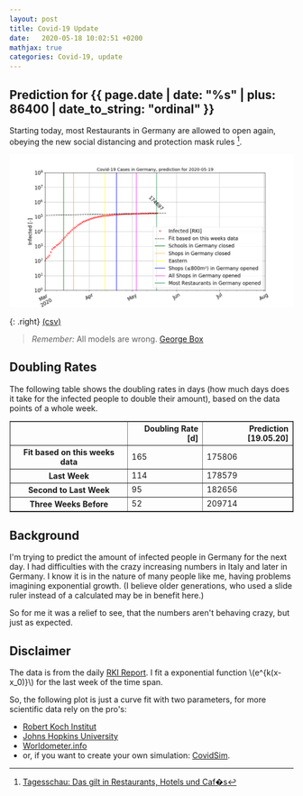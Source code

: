 ```yaml
---
layout: post
title: Covid-19 Update
date:   2020-05-18 10:02:51 +0200
mathjax: true
categories: Covid-19, update
---
```


## Prediction for {{ page.date | date: "%s" | plus: 86400 | date_to_string: "ordinal" }}

Starting today, most Restaurants in Germany are allowed to open again, obeying the new
social distancing and protection mask rules [^1].

![Logistic curve of corona virus progression](/assets/images/200519_corona.png)

{: .right}
[(csv)](/covid-19_germany.csv)

> *Remember:* All models are wrong. [George Box](https://en.wikipedia.org/wiki/All_models_are_wrong)

## Doubling Rates

The following table shows the doubling rates in days (how much days does it take for the infected people to double their amount),
based on the data points of a whole week.

<!-- markdownlint-disable no-inline-html -->
<table border="1" class="dataframe">
  <thead>
    <tr style="text-align: right;">
      <th></th>
      <th>Doubling Rate [d]</th>
      <th>Prediction [19.05.20]</th>
    </tr>
  </thead>
  <tbody>
    <tr>
      <th>Fit based on this weeks data</th>
      <td>165</td>
      <td>175806</td>
    </tr>
    <tr>
      <th>Last Week</th>
      <td>114</td>
      <td>178579</td>
    </tr>
    <tr>
      <th>Second to Last Week</th>
      <td>95</td>
      <td>182656</td>
    </tr>
    <tr>
      <th>Three Weeks Before</th>
      <td>52</td>
      <td>209714</td>
    </tr>
  </tbody>
</table>
<!-- markdownlint-enable no-inline-html -->

## Background

I'm trying to predict the amount of infected people in Germany for the next day. I had
difficulties with the crazy increasing numbers in Italy and later in Germany. I know it is
in the nature of many people like me, having problems imagining exponential growth. (I
believe older generations, who used a slide ruler instead of a calculated may be in benefit
here.)

So for me it was a relief to see, that the numbers aren't behaving crazy, but just as
expected.

## Disclaimer

The data is from the daily [RKI
Report](https://www.rki.de/DE/Content/InfAZ/N/Neuartiges_Coronavirus/Fallzahlen.html). I
fit a exponential function \\(e^{k(x-x_0)}\\) for the last week of the time span.

So, the following plot is just a curve fit with two parameters, for more scientific data
rely on the pro's:

* [Robert Koch Institut](https://www.rki.de/DE/Content/InfAZ/N/Neuartiges_Coronavirus/nCoV.html)
* [Johns Hopkins University](https://gisanddata.maps.arcgis.com/apps/opsdashboard/index.html#/bda7594740fd40299423467b48e9ecf6)
* [Worldometer.info](https://www.worldometers.info/coronavirus/country/germany/)
* or, if you want to create your own simulation: [CovidSim](http://covidsim.eu).

[^1]: [Tagesschau: Das gilt in Restaurants, Hotels und Caf�s](https://www.tagesschau.de/inland/gastronomie-coronavirus-101.html)
